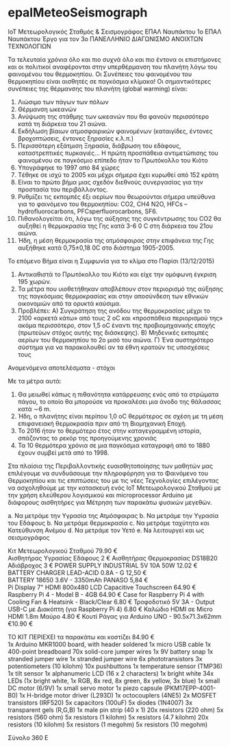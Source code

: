 # epalMeteoSeismograph
IoT  Μετεωρολογικός Σταθμός & Σεισμογράφος ΕΠΑΛ Ναυπάκτου
1ο ΕΠΑΛ Ναυπάκτου
Έργο για τον 3ο ΠΑΝΕΛΛΗΝΙΟ ΔΙΑΓΩΝΙΣΜΟ ΑΝΟΙΧΤΩΝ ΤΕΧΝΟΛΟΓΙΩΝ

Τα  τελευταία  χρόνια όλο και πιο συχνά όλο και πιο έντονα οι επιστήμονες  και  οι πολιτικοί αναφέρονται στην υπερθέρμανση του πλανήτη λόγω του φαινομένου του θερμοκηπίου. 
 Οι Συνέπειες του φαινομένου του θερμοκηπίου  είναι  αισθητές  σε παγκόσμια κλίμακα!
Οι σημαντικότερες συνέπειες της θέρμανσης του πλανήτη (global warming) είναι: 
1)	Λιώσιμο των πάγων των πόλων
2)	 Θέρμανση ωκεανών 
3)	Ανύψωση της στάθμης των ωκεανών που  θα   φανούν περισσότερο κατά τη διάρκεια του 21 αιώνα. 
4)	Εκδήλωση βίαιων ατμοσφαιρικών φαινομένων (καταιγίδες, έντονες βροχοπτώσεις, έντονες ξηρασίες κ.λ.π.)
5)	Περισσότερη εξάτμιση Ξηρασία, διάβρωση του εδάφους, καταστρεπτικές πυρκαγιές…
 Η πρώτη προσπάθεια αντιμετώπισης του φαινομένου σε παγκόσμιο επίπεδο ήταν το Πρωτόκολλο του Κιότο
1)	Yπογράφηκε το 1997 από 84 χώρες
2)	Tέθηκε σε ισχύ το 2005 και μέχρι σήμερα έχει κυρωθεί από 152 κράτη
3)	 Είναι το πρώτο βήμα μιας σχεδόν διεθνούς συνεργασίας για την προστασία του περιβάλλοντος. 
4)	Ρυθμίζει τις εκπομπές έξι αερίων που θεωρούνται σήμερα υπεύθυνα για το φαινόμενο του θερμοκηπίου: CO2, CH4 N2O, HFCs –hydrofluorocarbons, PFCsperfluorocarbons, SF6. 
5)	 Πιθανολογείται ότι, λόγω της αύξησης της συγκέντρωσης του CO2  θα αυξηθεί η θερμοκρασία της Γης κατά 3-6 0 C στη διάρκεια του 21ου αιώνα. 
6)	 Ήδη, η μέση θερμοκρασία της ατμόσφαιρας στην επιφάνεια της Γης αυξήθηκε κατά 0,75±0,18 0C στο διάστημα 1905-2005.

Το επόμενο Βήμα είναι  η Συμφωνία για το κλίμα στο Παρίσι (13/12/2015)
1)	Αντικαθιστά το Πρωτόκολλο του Κιότο και  είχε την ομόφωνη έγκριση 195 χωρών. 
2)	Τα μέτρα που υιοθετήθηκαν αποβλέπουν στον περιορισμό της αύξησης της παγκόσμιας θερμοκρασίας και στην αποσύνδεση των εθνικών οικονομιών από τα ορυκτά καύσιμα. 
3)	Προβλέπει: 
Α) Συγκράτηση της ανόδου της θερμοκρασίας μέχρι το 2100 «αρκετά κάτω» από τους 2 oC και «προσπάθεια  περιορισμού της» ακόμα περισσότερο, στον 1,5 oC έναντι της προβιομηχανικής εποχής (πρωτεύων στόχος αυτής της διάσκεψης). 
Β) Μηδενικές εκπομπές αερίων του θερμοκηπίου το 2ο μισό του αιώνα. 
Γ)   Ένα αυστηρότερο σύστημα για να παρακολουθεί  αν τα έθνη κρατούν τις υποσχέσεις τους

Αναμενόμενα   αποτελέσματα - στόχοι

Με τα μέτρα αυτά: 

1)	Θα μειωθεί κάπως η πιθανότητα κατάρρευσης  ενός από τα στρώματα πάγου, το οποίο θα μπορούσε να προκαλέσει μια άνοδο της θάλασσας κατά ∼6 m.
2)	 Ήδη, ο πλανήτης είναι περίπου 1,0 οC θερμότερος σε σχέση με τη μέση επιφανειακή θερμοκρασία πριν από τη Βιομηχανική Εποχή. 
3)	 Το 2016 ήταν το θερμότερο έτος στην καταγεγραμμένη ιστορία, σπάζοντας το ρεκόρ της προηγούμενης χρονιάς 
4)	Τα 10 θερμότερα χρόνια σε μια παγκόσμια καταγραφή από το 1880 έχουν συμβεί μετά από το 1998.


Στα πλαίσια της  Περιβαλλοντικής   ευαισθητοποίησης των μαθητών  μας   επιλέγουμε να συνδυάσουμε την πληροφόρηση για το Φαινόμενο του Θερμοκηπίου και τις επιπτώσεις του με τις νέες  Τεχνολογίες  επιλέγοντας να ασχοληθούμε με την κατασκευή ενός  ΙοΤ  Μετεωρολογικού Σταθμού   με την χρήση ελεύθερου  λογισμικού  και  microprocessor  Arduino   με διάφορους  αισθητήρες για Μέτρηση των παρακάτω φυσικών μεγεθών.

a.	Να μετράμε την Υγρασία της Ατμόσφαιρας
b. Να μετράμε την Υγρασία του Εδάφους
b.	Να μετράμε θερμοκρασία 
c.	Να  μετράμε ταχύτητα και Κατεύθυνση Ανέμου
d. Να μετράμε τον Υετό
e. Na λειτουργεί και ως σεισμογράφος 






Κιτ Μετεωρολογικού Σταθμού                  79.90 €  
Αισθητήρας Υγρασίας Εδάφους	                  2   € 
Αισθητήρας Θερμοκρασίας DS18B20 Αδιάβροχος    3   €
POWER SUPPLY INDUSTRIAL 5V 10A 50W          12.02 €
BATTERY CHARGER LEAD-ACID 0.8A - G          12,50 €         
BATTERY 18650 3.6V - 3350mAh PANASO          5,84 €                     
Pi Display 7" HDMI 800x480 LCD Capacitive Touchscreen  64.90 €
Raspberry Pi 4 - Model B - 4GB                            64.90 €
Case for Raspberry Pi 4 with Cooling Fan & Heatsink - Black/Clear  6.80  €
Τροφοδοτικό 5V 3A - Output USB-C με Διακόπτη (για Raspberry Pi 4)  6.80  €
Καλώδιο HDMI σε Micro HDMI 1.8m Μαύρο                              4.80 €
Κουτί Ράγας για Arduino UNO - 90.5x71.3x62mm                       €10.90 €


ΤΟ ΚΙΤ ΠΕΡΙΕΧΕΙ   τα παρακάτω και κοστίζει  84.90 €  
1x Arduino MKR1000 board, with header soldered
1x micro USB cable
1x 400-point breadboard
70x solid-core jumper wires 
1x 9V battery snap
1x stranded jumper wire 
1x stranded jumper wire
6x phototransistors 
3x potentiometers (10 kilohm) 
10x pushbuttons
1x temperature sensor (TMP36) 
1x tilt sensor 
1x alphanumeric LCD (16 x 2 characters) 
1x bright white 
34x LEDs (1x bright white, 1x RGB, 8x red, 8x green, 8x yellow, 3x blue) 
1x small DC motor (6/9V)
1x small servo motor
1x piezo capsule (PKM17EPP-4001-B0)
1x H-bridge motor driver (L293D)
1x octocouplers (4NE5)
2x MOSFET transistors (IRF520)
5x capacitors (100uF)
5x diodes (1N4007)
3x transparent gels (R,G,B)
1x male pin strip (40 x 1)
20x resistors (220 ohm)
5x resistors (560 ohm)
5x resistors (1 kilohm)
5x resistors (4.7 kilohm)
20x resistors (10 kilohm)
5x resistors (1 megohm)
5x resistors (10 megohm)


Σύνολο 360 E
